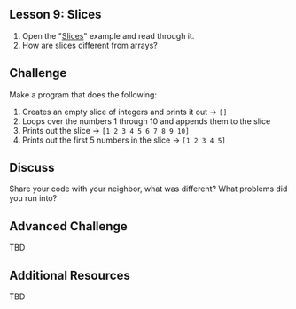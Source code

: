 ## Lesson 9: Slices

1. Open the "[Slices](https://gobyexample.com/slices)" example and read through it.
2. How are slices different from arrays?

## Challenge

Make a program that does the following:

1. Creates an empty slice of integers and prints it out -&gt; `[]`
2. Loops over the numbers 1 through 10 and appends them to the slice
3. Prints out the slice -&gt; `[1 2 3 4 5 6 7 8 9 10]`
4. Prints out the first 5 numbers in the slice -&gt; `[1 2 3 4 5]`

## Discuss

Share your code with your neighbor, what was different? What problems did you run into?

## Advanced Challenge

TBD

## Additional Resources

TBD


